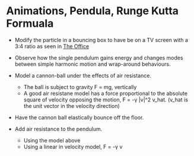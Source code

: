 # Animations, Pendula, Runge Kutta Formuala
* Modify the particle in a bouncing box to have be on a TV screen with a 3:4 ratio as seen in [The Office](https://www.youtube.com/watch?v=QOtuX0jL85Y)
* Observe how the single pendulum gains energy and changes modes between simple harmonic motion and wrap-around behaviours.

* Model a cannon-ball under the effects of air resistance.
    * The ball is subject to gravity F = mg, vertically 
    * A good air resistane model has a force proportional to the absolute square of velocity opposing the motion, F = -γ |v|^2 v_hat. (v_hat is the unit vector in the velocity direction)
* Have the cannon ball elastically bounce off the floor.

* Add air resistance to the pendulum.
    * Using the model above
    * Using a linear in velocity model, F = -γ v
